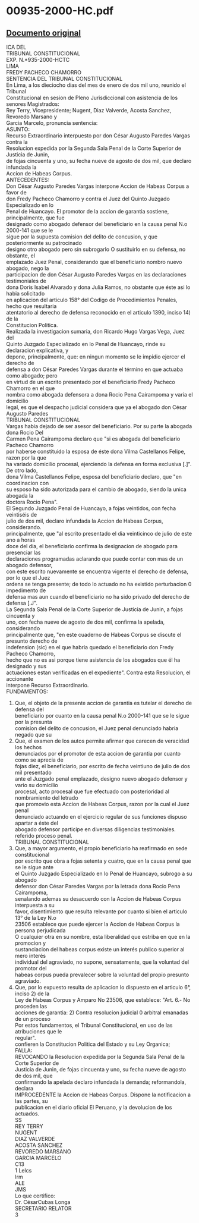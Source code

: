
00935-2000-HC.pdf
=================
  
[Documento original](https://tc.gob.pe/jurisprudencia/2001/00935-2000-HC.pdf)  
---  
ICA DEL  
TRIBUNAL CONSTITUCIONAL  
EXP. N.*935-2000-HCTC  
LIMA  
FREDY PACHECO CHAMORRO  
SENTENCIA DEL TRIBUNAL CONSTITUCIONAL  
En Lima, a los dieciocho dias del mes de enero de dos mil uno, reunido el Tribunal  
Constitucional en sesion de Pleno Jurisdiccional con asistencia de los senores Magistrados:  
Rey Terry, Vicepresidente; Nugent, Diaz Valverde, Acosta Sanchez, Revoredo Marsano y  
Garcia Marcelo, pronuncia sentencia:  
ASUNTO:  
Recurso Extraordinario interpuesto por don César Augusto Paredes Vargas contra la  
Resolucion expedida por la Segunda Sala Penal de la Corte Superior de Justicia de Junin,  
de fojas cincuenta y uno, su fecha nueve de agosto de dos mil, que declaro infundada la  
Accion de Habeas Corpus.  
ANTECEDENTES:  
Don César Augusto Paredes Vargas interpone Accion de Habeas Corpus a favor de  
don Fredy Pacheco Chamorro y contra el Juez del Quinto Juzgado Especializado en lo  
Penal de Huancayo. El promotor de la accion de garantia sostiene, principalmente, que fue  
designado como abogado defensor del beneficiario en la causa penal N.o 2000-141 que se le  
sigue por la supuesta comision del delito de concusion, y que posteriormente su patrocinado  
designo otro abogado pero sin subrogarlo O sustituirlo en su defensa, no obstante, el  
emplazado Juez Penal, considerando que el beneficiario nombro nuevo abogado, nego la  
participacion de don César Augusto Paredes Vargas en las declaraciones testimoniales de  
dona Doris Isabel Alvarado y dona Julia Ramos, no obstante que éste asi lo habia solicitado  
en aplicacion del articulo 158° del Codigo de Procedimientos Penales, hecho que resultaria  
atentatorio al derecho de defensa reconocido en el articulo 1390, inciso 14) de la  
Constitucion Politica.  
Realizada la investigacion sumaria, don Ricardo Hugo Vargas Vega, Juez del  
Quinto Juzgado Especializado en lo Penal de Huancayo, rinde su declaracion explicativa, y  
depone, principalmente, que: en ningun momento se le impidio ejercer el derecho de  
defensa a don César Paredes Vargas durante el término en que actuaba como abogado; pero  
en virtud de un escrito presentado por el beneficiario Fredy Pacheco Chamorro en el que  
nombra como abogada defensora a dona Rocio Pena Cairampoma y varia el domicilio  
legal, es que el despacho judicial considera que ya el abogado don César Augusto Paredes  
TRIBUNAL CONSTITUCIONAL  
Vargas habia dejado de ser asesor del beneficiario. Por su parte la abogada dona Rocio Del  
Carmen Pena Cairampoma declaro que "si es abogada del beneficiario Pacheco Chamorro  
por haberse constituido la esposa de éste dona Vilma Castellanos Felipe, razon por la que  
ha variado domicilio procesal, ejerciendo la defensa en forma exclusiva [.]". De otro lado,  
dona Vilma Castellanos Felipe, esposa del beneficiario declaro, que "en coordinacion con  
su esposo ha sido autorizada para el cambio de abogado, siendo la unica abogada la  
doctora Rocio Pena".  
El Segundo Juzgado Penal de Huancayo, a fojas veintidos, con fecha veintiséis de  
julio de dos mil, declaro infundada la Accion de Habeas Corpus, considerando.  
principalmente, que "al escrito presentado el dia veinticinco de julio de este ano a horas  
doce del dia, el beneficiario confirma la designacion de abogado para presenciar las  
declaraciones programadas aclarando que puede contar con mas de un abogado defensor,  
con este escrito nuevamente se encuentra vigente el derecho de defensa, por lo que el Juez  
ordena se tenga presente; de todo lo actuado no ha existido perturbacion 0 impedimento de  
defensa mas aun cuando el beneficiario no ha sido privado del derecho de defensa [.J".  
La Segunda Sala Penal de la Corte Superior de Justicia de Junin, a fojas cincuenta y  
uno, con fecha nueve de agosto de dos mil, confirma la apelada, considerando  
principalmente que, "en este cuaderno de Habeas Corpus se discute el presunto derecho de  
indefension (sic) en el que habria quedado el beneficiario don Fredy Pacheco Chamorro,  
hecho que no es asi porque tiene asistencia de los abogados que él ha designado y sus  
actuaciones estan verificadas en el expediente". Contra esta Resolucion, el accionante  
interpone Recurso Extraordinario.  
FUNDAMENTOS:  
1. Que, el objeto de la presente accion de garantia es tutelar el derecho de defensa del  
beneficiario por cuanto en la causa penal N.o 2000-141 que se le sigue por la presunta  
comision del delito de concusion, el Juez penal denunciado habria negado que su  
2. Que, el examen de los autos permite afirmar que carecen de veracidad los hechos  
denunciados por el promotor de esta accion de garantia por cuanto como se aprecia de  
fojas diez, el beneficiario, por escrito de fecha veintiuno de julio de dos mil presentado  
ante el Juzgado penal emplazado, designo nuevo abogado defensor y vario su domicilio  
procesal, acto procesal que fue efectuado con posterioridad al nombramiento del letrado  
que promovio esta Accion de Habeas Corpus, razon por la cual el Juez penal  
denunciado actuando en el ejercicio regular de sus funciones dispuso apartar a éste del  
abogado defensor participe en diversas diligencias testimoniales.  
referido proceso penal.  
TRIBUNAL CONSTITUCIONAL  
3. Que, a mayor argumento, el propio beneficiario ha reafirmado en sede constitucional  
por escrito que obra a fojas setenta y cuatro, que en la causa penal que se le sigue ante  
el Quinto Juzgado Especializado en lo Penal de Huancayo, subrogo a su abogado  
defensor don César Paredes Vargas por la letrada dona Rocio Pena Cairampoma,  
senalando ademas su desacuerdo con la Accion de Habeas Corpus interpuesta a su  
favor, disentimiento que resulta relevante por cuanto si bien el articulo 13° de la Ley N.o  
23506 establece que puede ejercer la Accion de Habeas Corpus la persona perjudicada  
O cualquier otra en su nombre, esta liberalidad que estriba en que en la promocion y  
sustanciacion del habeas corpus existe un interés publico superior al mero interés  
individual del agraviado, no supone, sensatamente, que la voluntad del promotor del  
habeas corpus pueda prevalecer sobre la voluntad del propio presunto agraviado.  
4. Que, por lo expuesto resulta de aplicacion lo dispuesto en el articulo 6°, inciso 2) de la  
Ley de Habeas Corpus y Amparo No 23506, que establece: "Art. 6.- No proceden las  
acciones de garantia: 2) Contra resolucion judicial 0 arbitral emanadas de un proceso  
Por estos fundamentos, el Tribunal Constitucional, en uso de las atribuciones que le  
regular".  
confieren la Constitucion Politica del Estado y su Ley Organica;  
FALLA:  
REVOCANDO la Resolucion expedida por la Segunda Sala Penal de la Corte Superior de  
Justicia de Junin, de fojas cincuenta y uno, su fecha nueve de agosto de dos mil, que  
confirmando la apelada declaro infundada la demanda; reformandola, declara  
IMPROCEDENTE la Accion de Habeas Corpus. Dispone la notificacion a las partes, su  
publicacion en el diario oficial El Peruano, y la devolucion de los actuados.  
SS  
REY TERRY  
NUGENT  
DIAZ VALVERDE  
ACOSTA SANCHEZ  
REVOREDO MARSANO  
GARCIA MARCELO  
C13  
1 Lelcs  
lrm  
ALE  
JMS  
Lo que certifico:  
Dr. CésarCubas Longa  
SECRETARIO RELATOR  
3